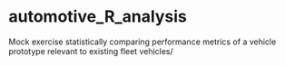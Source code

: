 # automotive_R_analysis
Mock exercise statistically comparing performance metrics of a vehicle prototype relevant to existing fleet vehicles/
